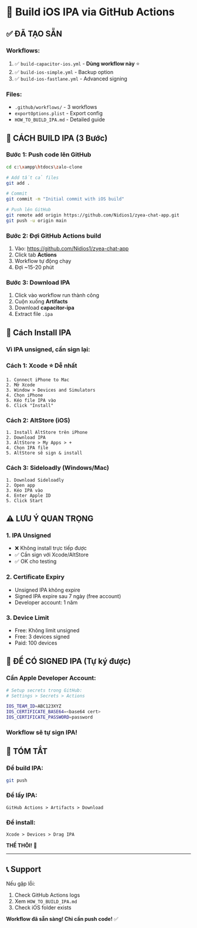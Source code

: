 # 📱 Build iOS IPA via GitHub Actions

## ✅ ĐÃ TẠO SẴN

### Workflows:
1. ✅ `build-capacitor-ios.yml` - **Dùng workflow này** ⭐
2. ✅ `build-ios-simple.yml` - Backup option
3. ✅ `build-ios-fastlane.yml` - Advanced signing

### Files:
- `.github/workflows/` - 3 workflows
- `exportOptions.plist` - Export config
- `HOW_TO_BUILD_IPA.md` - Detailed guide

## 🚀 CÁCH BUILD IPA (3 Bước)

### Bước 1: Push code lên GitHub

```bash
cd c:\xampp\htdocs\zalo-clone

# Add tất cả files
git add .

# Commit
git commit -m "Initial commit with iOS build"

# Push lên GitHub
git remote add origin https://github.com/Nidios1/zyea-chat-app.git
git push -u origin main
```

### Bước 2: Đợi GitHub Actions build

1. Vào: https://github.com/Nidios1/zyea-chat-app
2. Click tab **Actions**
3. Workflow tự động chạy
4. Đợi ~15-20 phút

### Bước 3: Download IPA

1. Click vào workflow run thành công
2. Cuộn xuống **Artifacts**
3. Download **capacitor-ipa**
4. Extract file `.ipa`

## 📱 Cách Install IPA

### Vì IPA unsigned, cần sign lại:

### **Cách 1: Xcode** ⭐ Dễ nhất

```
1. Connect iPhone to Mac
2. Mở Xcode
3. Window > Devices and Simulators
4. Chọn iPhone
5. Kéo file IPA vào
6. Click "Install"
```

### **Cách 2: AltStore** (iOS)

```
1. Install AltStore trên iPhone
2. Download IPA
3. AltStore > My Apps > +
4. Chọn IPA file
5. AltStore sẽ sign & install
```

### **Cách 3: Sideloadly** (Windows/Mac)

```
1. Download Sideloadly
2. Open app
3. Kéo IPA vào
4. Enter Apple ID
5. Click Start
```

## ⚠️ LƯU Ý QUAN TRỌNG

### 1. IPA Unsigned
- ❌ Không install trực tiếp được
- ✅ Cần sign với Xcode/AltStore
- ✅ OK cho testing

### 2. Certificate Expiry
- Unsigned IPA không expire
- Signed IPA expire sau 7 ngày (free account)
- Developer account: 1 năm

### 3. Device Limit
- Free: Không limit unsigned
- Free: 3 devices signed
- Paid: 100 devices

## 🔐 ĐỂ CÓ SIGNED IPA (Tự ký được)

### Cần Apple Developer Account:

```bash
# Setup secrets trong GitHub:
# Settings > Secrets > Actions

IOS_TEAM_ID=ABC123XYZ
IOS_CERTIFICATE_BASE64=<base64 cert>
IOS_CERTIFICATE_PASSWORD=password
```

### Workflow sẽ tự sign IPA!

## 🎯 TÓM TẮT

### Để build IPA:

```bash
git push
```

### Để lấy IPA:

```
GitHub Actions > Artifacts > Download
```

### Để install:

```
Xcode > Devices > Drag IPA
```

**THẾ THÔI!** 🎉

---

## 📞 Support

Nếu gặp lỗi:
1. Check GitHub Actions logs
2. Xem `HOW_TO_BUILD_IPA.md`
3. Check iOS folder exists

**Workflow đã sẵn sàng! Chỉ cần push code!** ✅

